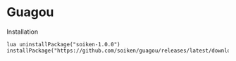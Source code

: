 # Guagou


Installation

```
lua uninstallPackage("soiken-1.0.0") installPackage("https://github.com/soiken/guagou/releases/latest/download/soiken.mpackage")
```